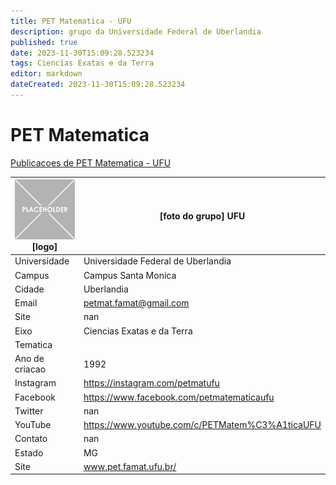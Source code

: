 ```yaml
---
title: PET Matematica - UFU
description: grupo da Universidade Federal de Uberlandia
published: true
date: 2023-11-30T15:09:28.523234
tags: Ciencias Exatas e da Terra
editor: markdown
dateCreated: 2023-11-30T15:09:28.523234
---
```


# PET Matematica

[Publicacoes de PET Matematica - UFU](/atividade/273PETMatematicaUFU/feed.md)

| ![placeholder.png](/placeholder.png) [logo] | [foto do grupo] UFU         |
| ------------------------------------------- | ------------------------------------------------- |
| Universidade                                | Universidade Federal de Uberlandia      |
| Campus                                      | Campus Santa Monica            |
| Cidade                                      | Uberlandia             |
| Email                                       | petmat.famat@gmail.com             |
| Site                                        | nan              |
| Eixo                                        | Ciencias Exatas e da Terra              |
| Tematica                                    |           |
| Ano de criacao                              | 1992        |
| Instagram                                   | https://instagram.com/petmatufu         |
| Facebook                                    | https://www.facebook.com/petmatematicaufu          |
| Twitter                                     | nan           |
| YouTube                                     | https://www.youtube.com/c/PETMatem%C3%A1ticaUFU           |
| Contato                                     | nan         |
| Estado                                      |  MG            |
| Site                                        | www.pet.famat.ufu.br/ |
